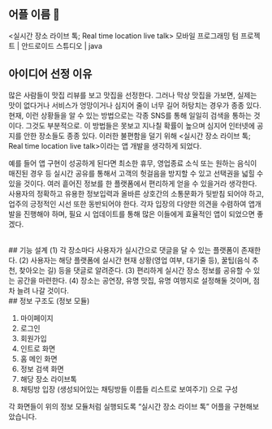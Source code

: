 ## 어플 이름 💬
<실시간 장소 라이브 톡; Real time location live talk>
모바일 프로그래밍 텀 프로젝트 | 안드로이드 스튜디오 | java
<br>

## 아이디어 선정 이유 
많은 사람들이 맛집 리뷰를 보고 맛집을 선정한다. 
그러나 막상 맛집을 가보면, 실제는 맛이 없다거나 서비스가 엉망이거나 심지어 줄이 너무 길어 허탕치는 경우가 종종 있다. 
현재, 이런 상황들을 알 수 있는 방법으로는 각종 SNS를 통해 일일히 검색을 통하는 것이다. 그것도 부분적으로. 
이 방법들은 못보고 지나칠 확률이 높으며 심지어 인터넷에 공지를 안한 장소들도 종종 있다. 
이러한 불편함을 덜기 위해 <실시간 장소 라이브 톡; Real time location live talk>이라는 앱 개발을 생각하게 되었다.

예를 들어 앱 구현이 성공하게 된다면 최소한 휴무, 영업종료 소식 또는 원하는 음식이 매진된 경우 등 실시간 공유를 통해서 고객의 헛걸음을 방지할 수 있고 선택권을 넓힐 수 있을 것이다. 
여러 흩어진 정보를 한 플랫폼에서 편리하게 얻을 수 있을거라 생각한다. 사용자의 정확하고 유용한 정보입력과 올바른 상호간의 소통문화가 뒷받침 되어야 하고, 업주의 긍정적인 시선 또한 동반되어야 한다. 각자 입장의 다양한 의견을 수렴하여 앱개발을 진행해야 하며, 필요 시 업데이트를 통해 많은 이들에게 효율적인 앱이 되었으면 좋겠다. 

<br>
## 기능 설계
(1) 각 장소마다 사용자가 실시간으로 댓글을 달 수 있는 플랫폼이 존재한다.
(2) 사용자는 해당 플랫폼에 실시간 현재 상황(영업 여부, 대기줄 등), 꿀팁(음식 추천, 찾아오는 길) 등을 댓글로 알려준다. 
(3) 편리하게 실시간 장소 정보를 공유할 수 있는 공간을 마련한다. 
(4) 장소는 공연장, 유명 맛집, 유명 여행지로 설정해둘 것이며, 점차 늘려 나갈 것이다.

<br>
## 정보 구조도 (정보 모듈)
 
1) 마이페이지 
2) 로그인 
3) 회원가입 
4) 인트로 화면 
5) 홈 메인 화면 
6) 정보 검색 화면 
7) 해당 장소 라이브톡 
8) 채팅방 입장 (생성되어있는 채팅방들 이름들 리스트로 보여주기) 으로 구성

각 화면들이 위의 정보 모듈처럼 실행되도록 “실시간 장소 라이브 톡” 어플을 구현해보았습니다.
